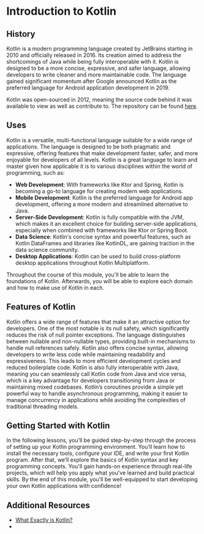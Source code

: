 # Introduction to Kotlin

## History
Kotlin is a modern programming language created by JetBrains starting in 2010 and officially released in 2016. Its creation aimed to address the shortcomings of Java while being fully interoperable with it. Kotlin is designed to be a more concise, expressive, and safer language, allowing developers to write cleaner and more maintainable code. The language gained significant momentum after Google announced Kotlin as the preferred language for Android application development in 2019.

Kotlin was open-sourced in 2012, meaning the source code behind it was available to view as well as contribute to. The repository can be found [here](https://github.com/jetbrains/kotlin).

## Uses
Kotlin is a versatile, multi-functional language suitable for a wide range of applications. The language is designed to be both pragmatic and expressive, offering features that make development faster, safer, and more enjoyable for developers of all levels. Kotlin is a great language to learn and master given how applicable it is to various disciplines within the world of programming, such as:

* **Web Development**: With frameworks like Ktor and Spring, Kotlin is becoming a go-to language for creating modern web applications.
* **Mobile Development**: Kotlin is the preferred language for Android app development, offering a more modern and streamlined alternative to Java.
* **Server-Side Development**: Kotlin is fully compatible with the JVM, which makes it an excellent choice for building server-side applications, especially when combined with frameworks like Ktor or Spring Boot.
* **Data Science**: Kotlin's concise syntax and powerful features, such as Kotlin DataFrames and libraries like KotlinDL, are gaining traction in the data science community.
* **Desktop Applications**: Kotlin can be used to build cross-platform desktop applications throughout Kotlin Multiplatform.

Throughout the course of this module, you'll be able to learn the foundations of Kotlin. Afterwards, you will be able to explore each domain and how to make use of Kotlin in each.

## Features of Kotlin
Kotlin offers a wide range of features that make it an attractive option for developers. One of the most notable is its null safety, which significantly reduces the risk of null pointer exceptions. The language distinguishes between nullable and non-nullable types, providing built-in mechanisms to handle null references safely. Kotlin also offers concise syntax, allowing developers to write less code while maintaining readability and expressiveness. This leads to more efficient development cycles and reduced boilerplate code. Kotlin is also fully interoperable with Java, meaning you can seamlessly call Kotlin code from Java and vice versa, which is a key advantage for developers transitioning from Java or maintaining mixed codebases. Kotlin’s coroutines provide a simple yet powerful way to handle asynchronous programming, making it easier to manage concurrency in applications while avoiding the complexities of traditional threading models.

## Getting Started with Kotlin
In the following lessons, you’ll be guided step-by-step through the process of setting up your Kotlin programming environment. You’ll learn how to install the necessary tools, configure your IDE, and write your first Kotlin program. After that, we’ll explore the basics of Kotlin syntax and key programming concepts. You'll gain hands-on experience through real-life projects, which will help you apply what you've learned and build practical skills. By the end of this module, you’ll be well-equipped to start developing your own Kotlin applications with confidence!

## Additional Resources
* [What Exactly is Kotlin?](https://codeop.tech/what-exactly-is-kotlin/)
* 